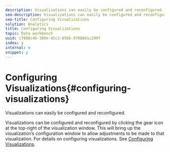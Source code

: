 ```yaml
---
description: Visualizations can easily be configured and reconfigured.
seo-description: Visualizations can easily be configured and reconfigured.
seo-title: Configuring Visualizations
solution: Analytics
title: Configuring Visualizations
topic: Data workbench
uuid: c7888c4b-380e-42c2-856b-9708841c299f
index: y
internal: n
snippet: y
---
```


# Configuring Visualizations{#configuring-visualizations}

Visualizations can easily be configured and reconfigured.

Visualizations can be configured and reconfigured by clicking the gear icon at the top-right of the visualization window. This will bring up the visualization’s configuration window to allow adjustments to be made to that visualization. For details on configuring visualizations. See [Configuring Visualizations](../../../../home/c-adobe-data-workbench-dashboard/c-visualizations/c-configuring-visualizations.md#concept-edc3c7270ffe429c9aab8ceca429b570). 
